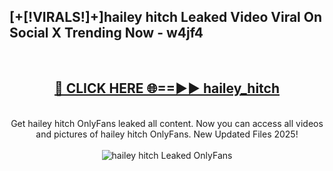 <h2>[+[!VIRALS!]+]hailey hitch Leaked Video Viral On Social X Trending Now - w4jf4</h2>
<br>
<div align="center">
<h2><a href="https://libra.edu.pl?hailey_hitch" rel="nofollow">🔴 CLICK HERE 🌐==►► hailey_hitch</a></h2>
<br>
Get hailey hitch OnlyFans leaked all content. Now you can access all videos and pictures of hailey hitch OnlyFans. New Updated Files 2025!
<br>
<br>
<a href="https://libra.edu.pl?hailey_hitch" rel="nofollow" data-target="animated-image.originalLink"><img src="https://i.ibb.co.com/WyWwxjT/player-gif2.gif" alt="hailey hitch Leaked OnlyFans" style="max-width: 100%; display: inline-block;" data-target="animated-image.originalImage"></a>
</div>
<br>